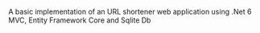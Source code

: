 A basic implementation of an URL shortener web application using .Net 6 MVC, Entity Framework Core and Sqlite Db
